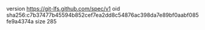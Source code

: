 version https://git-lfs.github.com/spec/v1
oid sha256:c7b37477b45594b852cef7ea2dd8c54876ac398da7e89bf0aabf085fe9a4374a
size 285

